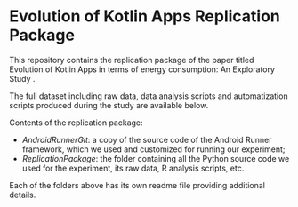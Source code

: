 # Evolution of Kotlin Apps Replication Package
This repository contains the replication package of the paper titled Evolution of Kotlin Apps in terms of energy consumption: An Exploratory Study .

The full dataset including raw data, data analysis scripts and automatization scripts produced during the study are available below.

Contents of the replication package:
- *AndroidRunnerGit*: a copy of the source code of the Android Runner framework, which we used and customized for running our experiment;
- *ReplicationPackage*: the folder containing all the Python source code we used for the experiment, its raw data, R analysis scripts, etc.

Each of the folders above has its own readme file providing additional details.
